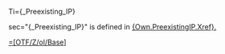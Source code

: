 Ti={_Preexisting_IP}

sec="{_Preexisting_IP}" is defined in <a href="#Own.PreexistingIP.Sec" class="xref">{Own.PreexistingIP.Xref}.

=[OTF/Z/ol/Base]
